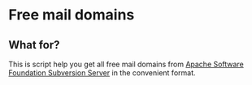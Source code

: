 # Free mail domains

## What for?
This is script help you get all free mail domains from [Apache Software Foundation Subversion Server](http://svn.apache.org/repos/asf/spamassassin/trunk/rules/20_freemail_domains.cf) in the convenient format.